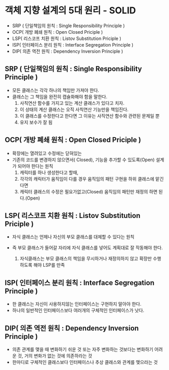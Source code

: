 # 객체 지향 설계의 5대 원리 - SOLID
- SRP ( 단일책임의 원칙 : Single Responsibility Principle )
- OCP( 개방 폐쇄 원칙 : Open Closed Priciple )
- LSP( 리스코프 치환 원칙 : Listov Substitution Priciple )
- ISP( 인터페이스 분리 원칙 : Interface Segregation Principle )
- DIP( 의존 역전 원칙 : Dependency Inversion Principle )

## SRP ( 단일책임의 원칙 : Single Responsibility Principle )
- 모든 클래스는 각각 하나의 책임만 가져야 한다.
- 클래스는 그 책임을 완전히 캡슐화해야 함을 말한다.
    1. 사칙연산 함수를 가지고 있는 계산 클래스가 있다고 치자.
    2. 이 상태의 계산 클래스는 오직 사칙연산 기능만을 책임진다.
    3. 이 클래스를 수정한다고 한다면 그 이유는 사직연산 함수와 관련된 문제일 뿐
    4. 유지 보수가 잘 됨

## OCP( 개방 폐쇄 원칙 : Open Closed Priciple )
- 확장에는 열려있고 수정에는 닫혀있는
- 기존의 코드를 변경하지 않으면서( Closed), 기능을 추가할 수 있도록(Open) 설계가 되어야 한다는 원칙
    1. 캐릭터를 하나 생성한다고 할때,
    2. 각각의 캐릭터가 움직임이 다를 경우 움직임의 패턴 구현을 하위 클래스에 맡긴다면
    3. 캐릭터 클래스의 수정은 필요가없고(Closed) 움직임의 패턴만 재정의 하면 된다.(Open)

## LSP( 리스코프 치환 원칙 : Listov Substitution Priciple )
- 자식 클래스는 언제나 자신의 부모 클래스를 대체할 수 있다는 원칙
- 즉 부모 클래스가 들어갈 자리에 자식 클래스를 넣어도 계획대로 잘 작동해야 한다.

    1. 자식클래스는 부모 클래스의 책임을 무시하거나 재정의하지 않고 확장만 수행하도록 해야 LSP를 만족

## ISP( 인터페이스 분리 원칙 : Interface Segregation Principle )
- 한 클래스는 자신이 사용하지않는 인터페이스는 구현하지 말아야 한다.
- 하나의 일반적인 인터페이스보다 여러개의 구체적인 인터페이스가 낫다.

## DIP( 의존 역전 원칙 : Dependency Inversion Principle )
- 의존 관계를 맺을 때 변화하기 쉬운 것 또는 자주 변화하는 것보다는 변화하기 어려운 것, 거의 변화가 없는 것에 의존하라는 것
- 한마디로 구체적인 클래스보다 인터페이스나 추상 클래스와 관계를 맺으라는 것